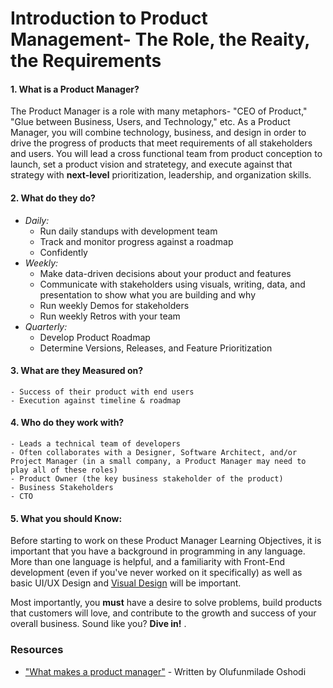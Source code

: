 # Introduction to Product Management- The Role, the Reaity, the Requirements

#### 1. What is a Product Manager? 
The Product Manager is a role with many metaphors- "CEO of Product," "Glue between Business, Users, and Technology," etc. As a Product Manager, you will combine technology, business, and design in order to drive the progress of products that meet requirements of all stakeholders and users. You will lead a cross functional team from product conception to launch, set a product vision and stratetegy, and execute against that strategy with **next-level** prioritization, leadership, and organization skills. 

#### 2. What do they do? 
  - _Daily:_
    - Run daily standups with development team
    - Track and monitor progress against a roadmap
    - Confidently 
  - _Weekly:_
    - Make data-driven decisions about your product and features
    - Communicate with stakeholders using visuals, writing, data, and presentation to show what you are building and why
    - Run weekly Demos for stakeholders
    - Run weekly Retros with your team 
  - _Quarterly:_
    - Develop Product Roadmap
    - Determine Versions, Releases, and Feature Prioritization

#### 3. What are they Measured on?
    - Success of their product with end users
    - Execution against timeline & roadmap
    
#### 4. Who do they work with?
    - Leads a technical team of developers
    - Often collaborates with a Designer, Software Architect, and/or Project Manager (in a small company, a Product Manager may need to play all of these roles)
    - Product Owner (the key business stakeholder of the product) 
    - Business Stakeholders
    - CTO 
    
#### 5. What you should Know:
Before starting to work on these Product Manager Learning Objectives, it is important that you have a background in programming in any language. More than one language is helpful, and a familiarity with Front-End development (even if you've never worked on it specifically) as well as basic UI/UX Design and [Visual Design](https://github.com/andela/learningmap/blob/e20268a54c7b18c4c2143b06f8c418246f196013/D1/D1%20Design/Visual%20Design%20Fundamentals/README.md) will be important. 

Most importantly, you **must** have a desire to solve problems, build products that customers will love, and contribute to the growth and success of your overall business. Sound like you? **Dive in!** . 

### Resources

- ["What makes a product manager"](https://medium.com/my-product-journal/what-makes-a-product-manager-2c0a58dc0f14) - Written by Olufunmilade Oshodi
